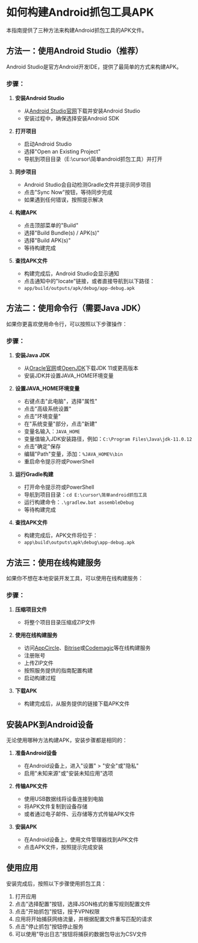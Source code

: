 # 如何构建Android抓包工具APK

本指南提供了三种方法来构建Android抓包工具的APK文件。

## 方法一：使用Android Studio（推荐）

Android Studio是官方Android开发IDE，提供了最简单的方式来构建APK。

### 步骤：

1. **安装Android Studio**
   - 从[Android Studio官网](https://developer.android.com/studio)下载并安装Android Studio
   - 安装过程中，确保选择安装Android SDK

2. **打开项目**
   - 启动Android Studio
   - 选择"Open an Existing Project"
   - 导航到项目目录（E:\cursor\简单android抓包工具）并打开

3. **同步项目**
   - Android Studio会自动检测Gradle文件并提示同步项目
   - 点击"Sync Now"按钮，等待同步完成
   - 如果遇到任何错误，按照提示解决

4. **构建APK**
   - 点击顶部菜单的"Build"
   - 选择"Build Bundle(s) / APK(s)"
   - 选择"Build APK(s)"
   - 等待构建完成

5. **查找APK文件**
   - 构建完成后，Android Studio会显示通知
   - 点击通知中的"locate"链接，或者直接导航到以下路径：
   - `app/build/outputs/apk/debug/app-debug.apk`

## 方法二：使用命令行（需要Java JDK）

如果你更喜欢使用命令行，可以按照以下步骤操作：

### 步骤：

1. **安装Java JDK**
   - 从[Oracle官网](https://www.oracle.com/java/technologies/downloads/)或[OpenJDK](https://adoptium.net/)下载JDK 11或更高版本
   - 安装JDK并设置JAVA_HOME环境变量

2. **设置JAVA_HOME环境变量**
   - 右键点击"此电脑"，选择"属性"
   - 点击"高级系统设置"
   - 点击"环境变量"
   - 在"系统变量"部分，点击"新建"
   - 变量名输入：`JAVA_HOME`
   - 变量值输入JDK安装路径，例如：`C:\Program Files\Java\jdk-11.0.12`
   - 点击"确定"保存
   - 编辑"Path"变量，添加：`%JAVA_HOME%\bin`
   - 重启命令提示符或PowerShell

3. **运行Gradle构建**
   - 打开命令提示符或PowerShell
   - 导航到项目目录：`cd E:\cursor\简单android抓包工具`
   - 运行构建命令：`.\gradlew.bat assembleDebug`
   - 等待构建完成

4. **查找APK文件**
   - 构建完成后，APK文件将位于：
   - `app\build\outputs\apk\debug\app-debug.apk`

## 方法三：使用在线构建服务

如果你不想在本地安装开发工具，可以使用在线构建服务：

### 步骤：

1. **压缩项目文件**
   - 将整个项目目录压缩成ZIP文件

2. **使用在线构建服务**
   - 访问[AppCircle](https://appcircle.io/)、[Bitrise](https://www.bitrise.io/)或[Codemagic](https://codemagic.io/)等在线构建服务
   - 注册账号
   - 上传ZIP文件
   - 按照服务提供的指南配置构建
   - 启动构建过程

3. **下载APK**
   - 构建完成后，从服务提供的链接下载APK文件

## 安装APK到Android设备

无论使用哪种方法构建APK，安装步骤都是相同的：

1. **准备Android设备**
   - 在Android设备上，进入"设置" > "安全"或"隐私"
   - 启用"未知来源"或"安装未知应用"选项

2. **传输APK文件**
   - 使用USB数据线将设备连接到电脑
   - 将APK文件复制到设备存储
   - 或者通过电子邮件、云存储等方式传输APK文件

3. **安装APK**
   - 在Android设备上，使用文件管理器找到APK文件
   - 点击APK文件，按照提示完成安装

## 使用应用

安装完成后，按照以下步骤使用抓包工具：

1. 打开应用
2. 点击"选择配置"按钮，选择JSON格式的重写规则配置文件
3. 点击"开始抓包"按钮，授予VPN权限
4. 应用将开始捕获网络流量，并根据配置文件重写匹配的请求
5. 点击"停止抓包"按钮停止服务
6. 可以使用"导出日志"按钮将捕获的数据包导出为CSV文件 